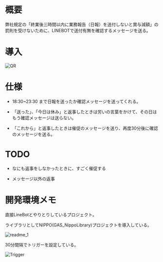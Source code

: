 # 概要

弊社規定の「終業後三時間以内に業務報告（日報）を送付しないと賞与減額」の罰則を受けないために、LINEBOTで送付有無を確認するメッセージを送る。

# 導入

![QR](https://user-images.githubusercontent.com/53109614/88427077-39651f00-ce2d-11ea-9b0e-4fc3cbe78385.png)

# 仕様

 * 18:30~23:30 まで日報を送ったか確認メッセージを送ってくれる。

 * 「送った」、「今日は休み」と返事したときは労いの言葉をかけて、その日はもう確認メッセージは送らない。
 
 * 「これから」と返事したときは催促のメッセージを送り、再度30分後に確認のメッセージを送る。

# TODO

* なにも返事をしなかったときに、すごく催促する

* メッセージ以外の返事

# 開発環境メモ

直接LineBotとやりとりしているプロジェクト。

ライブラリとしてNIPPO(GAS_NippoLibrary)プロジェクトを導入している。

![readme_1](https://user-images.githubusercontent.com/53109614/88421400-7af0cc80-ce23-11ea-91dc-29adc5e763fa.png)

30分間隔でトリガーを設定している。

![Trigger](https://user-images.githubusercontent.com/53109614/88425750-e1c5b400-ce2a-11ea-96b2-40b6c7a48de2.png)
